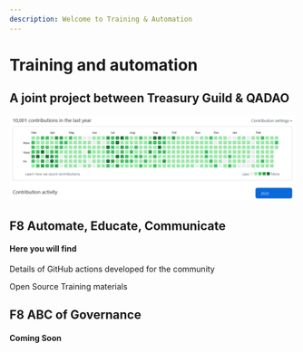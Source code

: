 ```yaml
---
description: Welcome to Training & Automation
---
```


# Training and automation

## A joint project between Treasury Guild & QADAO&#x20;

![](<.gitbook/assets/2022-03-08 (4).png>)

## F8 Automate, Educate, Communicate

#### Here you will find&#x20;

Details of GitHub actions developed for the community

Open Source Training materials

## F8 ABC of Governance

#### Coming Soon

####
